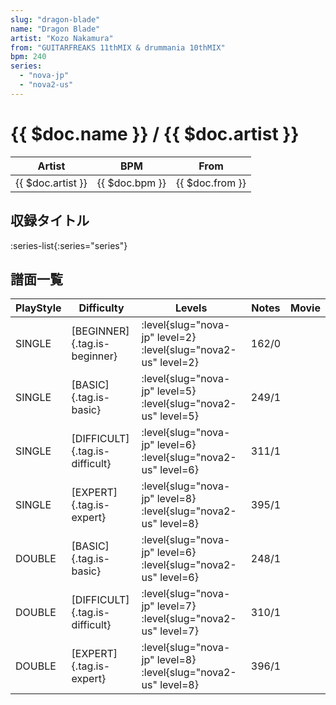 ```yaml
---
slug: "dragon-blade"
name: "Dragon Blade"
artist: "Kozo Nakamura"
from: "GUITARFREAKS 11thMIX & drummania 10thMIX"
bpm: 240
series:
  - "nova-jp"
  - "nova2-us"
---
```


# {{ $doc.name }} / {{ $doc.artist }}

|Artist|BPM|From|
|------|---|----|
|{{ $doc.artist }}|{{ $doc.bpm }}|{{ $doc.from }}|

## 収録タイトル

:series-list{:series="series"}

## 譜面一覧

|PlayStyle|Difficulty|Levels|Notes|Movie|
|---------|----------|------|-----|-----|
|SINGLE|[BEGINNER]{.tag.is-beginner}|<div class="field is-grouped is-grouped-multiline">:level{slug="nova-jp" level=2} :level{slug="nova2-us" level=2}</div>|162/0||
|SINGLE|[BASIC]{.tag.is-basic}|<div class="field is-grouped is-grouped-multiline">:level{slug="nova-jp" level=5} :level{slug="nova2-us" level=5}</div>|249/1||
|SINGLE|[DIFFICULT]{.tag.is-difficult}|<div class="field is-grouped is-grouped-multiline">:level{slug="nova-jp" level=6} :level{slug="nova2-us" level=6}</div>|311/1||
|SINGLE|[EXPERT]{.tag.is-expert}|<div class="field is-grouped is-grouped-multiline">:level{slug="nova-jp" level=8} :level{slug="nova2-us" level=8}</div>|395/1||
|DOUBLE|[BASIC]{.tag.is-basic}|<div class="field is-grouped is-grouped-multiline">:level{slug="nova-jp" level=6} :level{slug="nova2-us" level=6}</div>|248/1||
|DOUBLE|[DIFFICULT]{.tag.is-difficult}|<div class="field is-grouped is-grouped-multiline">:level{slug="nova-jp" level=7} :level{slug="nova2-us" level=7}</div>|310/1||
|DOUBLE|[EXPERT]{.tag.is-expert}|<div class="field is-grouped is-grouped-multiline">:level{slug="nova-jp" level=8} :level{slug="nova2-us" level=8}</div>|396/1||
